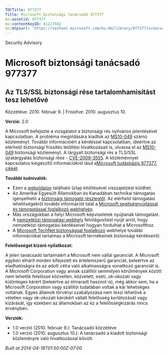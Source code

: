 ```yaml
---
TOCTitle: 977377
Title: Microsoft biztonsági tanácsadó 977377
ms:assetid: 977377
ms:contentKeyID: 61227682
ms:mtpsurl: 'https://technet.microsoft.com/hu-HU/library/977377(v=Security.10)'
---
```


Security Advisory

Microsoft biztonsági tanácsadó 977377
=====================================

Az TLS/SSL biztonsági rése tartalomhamisítást tesz lehetővé
-----------------------------------------------------------

Közzétéve: 2010. február 9. | Frissítve: 2010. augusztus 10.

**Verzió:** 2.0

A Microsoft befejezte a vizsgálatot a biztonsági rés nyilvános jelentésével kapcsolatban. A probléma megoldására kiadtuk az [MS10-049](http://go.microsoft.com/fwlink/?linkid=197104) számú közleményt. További információért a kérdéssel kapcsolatban, ideértve az elérhető biztonsági frissítés letöltési hivatkozásait is, olvassa el az [MS10-049](http://go.microsoft.com/fwlink/?linkid=197104) biztonsági közleményt. A tárgyalt biztonsági rés a TLS/SSL újratárgyalás biztonsági rése - [CVE-2009-3555](http://www.cve.mitre.org/cgi-bin/cvename.cgi?name=cve-2009-3555). A közleménnyel kapcsolatos kiegészítő információkról lásd a[Microsoft tudásbázis 977377. cikkét](http://support.microsoft.com/kb/977377).

**További tudnivalók:**

-   Ezen a [weboldalon](https://support.microsoft.com/common/survey.aspx?scid=sw;en;1257&amp;showpage=1&amp;ws=technet&amp;sd=tech) található űrlap kitöltésével visszajelzést küldhet.
-   Az Amerikai Egyesült Államokban és Kanadában technikai támogatás igényelhető a [biztonsági támogató részlegtől](http://go.microsoft.com/fwlink/?linkid=21131). Az elérhető támogatási lehetőségekről további információt talál a [Microsoft segítségnyújtással és támogatással foglalkozó webhelyén](http://support.microsoft.com).
-   Más országokban a helyi Microsoft-képviseletek nyújtanak támogatást. A [nemzetközi támogatási webhely](http://go.microsoft.com/fwlink/?linkid=21155) felvilágosítást nyújt arról, hogy nemzetközi támogatási kérdéseivel hogyan fordulhat a Microsofthoz.
-   A [Microsoft TechNet biztonsággal foglalkozó](http://go.microsoft.com/fwlink/?linkid=21132) webhelye további információkat tartalmaz a Microsoft termékeinek biztonsági kérdéseiről.

**Felelősséget kizáró nyilatkozat:**

A jelen tanácsadó tartalmáért a Microsoft nem vállal garanciát. A Microsoft egyben elhárít minden kifejezett és értelemszerű garanciát, beleértve az eladhatóságra és az adott célra való alkalmasságra vonatkozó garanciát is. A Microsoft Corporation vagy annak szállítói semmilyen körülmények között nem tehetők felelőssé közvetlen, közvetett, eseti, ok-okozati vagy különleges kárért (beleértve az elmaradt hasznot is), még akkor sem, ha a Microsoft Corporation vagy szállítói tudatában voltak a kár lehetséges voltának. Egyes államok törvényi szabályozása nem teszi lehetővé a véletlen vagy ok-okozati károkért vállalt felelősség korlátozását vagy kizárását, így ezekben az államokban az ez a felelősségkizárás nincs érvényben.

**Verziók:**

-   1.0 verzió (2010. február 9.): Tanácsadó közzétéve
-   1.0 verzió (2010. augusztus 10.): A tanácsadó a kiadott biztonsági közleményre való hivatkozással bővült.

*Built at 2014-04-18T01:50:00Z-07:00*
